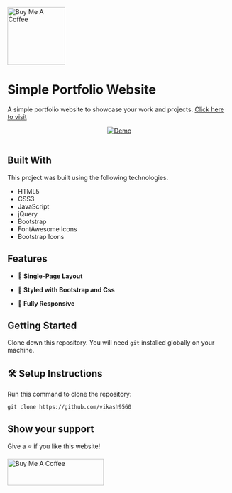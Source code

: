 <a href="https://www.buymeacoffee.com/vikash sharma" target="_blank"><img src="https://cdn.buymeacoffee.com/buttons/v2/default-violet.png" alt="Buy Me A Coffee" style="width: 130px;" ></a>

# Simple Portfolio Website

A simple portfolio website to showcase your work and projects. <a href="https://github.com/vikash9560" target="_blank">Click here to visit</a>
<div align="center">
  <a href="https://github.com/vikash9560" target="_blank"><img alt="Demo" src="./screenshots/Portfolio-Websites.png" /></a>
</div>

<br/>

## **Built With**

This project was built using the following technologies.

- HTML5
- CSS3
- JavaScript
- jQuery
- Bootstrap
- FontAwesome Icons
- Bootstrap Icons

## **Features**

- **📖 Single-Page Layout**

- **🎨 Styled with Bootstrap and Css**

- **📱 Fully Responsive**

## **Getting Started**

Clone down this repository. You will need `git` installed globally on your machine.

## 🛠 Setup Instructions

Run this command to clone the repository: 

    git clone https://github.com/vikash9560

## **Show your support**

Give a ⭐ if you like this website!

<a href="https://www.buymeacoffee.com/vikash sharma" target="_blank"><img src="https://cdn.buymeacoffee.com/buttons/v2/default-violet.png" alt="Buy Me A Coffee" style="height: 60px !important;width: 217px !important;" ></a>
